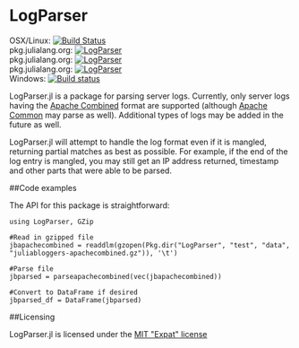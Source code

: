 # LogParser

OSX/Linux: [![Build Status](https://travis-ci.org/randyzwitch/LogParser.jl.svg?branch=master)](https://travis-ci.org/randyzwitch/LogParser.jl) </br>
pkg.julialang.org: [![LogParser](http://pkg.julialang.org/badges/LogParser_0.3.svg)](http://pkg.julialang.org/?pkg=LogParser) </br>
pkg.julialang.org: [![LogParser](http://pkg.julialang.org/badges/LogParser_0.4.svg)](http://pkg.julialang.org/?pkg=LogParser) </br>
pkg.julialang.org: [![LogParser](http://pkg.julialang.org/badges/LogParser_0.5.svg)](http://pkg.julialang.org/?pkg=LogParser) </br>
Windows: [![Build status](https://ci.appveyor.com/api/projects/status/j33i3qtdnpqwjwfk?svg=true)](https://ci.appveyor.com/project/randyzwitch/logparser-jl) </br>

LogParser.jl is a package for parsing server logs. Currently, only server logs having the [Apache Combined](http://httpd.apache.org/docs/2.2/logs.html#combined) format are supported (although [Apache Common](http://httpd.apache.org/docs/2.2/logs.html#common) may parse as well). Additional types of logs may be added in the future as well.

LogParser.jl will attempt to handle the log format even if it is mangled, returning partial matches as best as possible. For example, if the end of the log entry is mangled, you may still get an IP address returned, timestamp and other parts that were able to be parsed.

##Code examples

The API for this package is straightforward: 

	using LogParser, GZip
	
	#Read in gzipped file
	jbapachecombined = readdlm(gzopen(Pkg.dir("LogParser", "test", "data", "juliabloggers-apachecombined.gz")), '\t')

	#Parse file
	jbparsed = parseapachecombined(vec(jbapachecombined))

	#Convert to DataFrame if desired
	jbparsed_df = DataFrame(jbparsed)

##Licensing

LogParser.jl is licensed under the [MIT "Expat" license](https://github.com/randyzwitch/LogParser.jl/blob/master/LICENSE.md)

